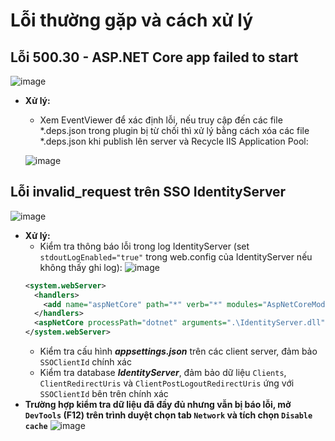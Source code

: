 # Lỗi thường gặp và cách xử lý
## Lỗi 500.30 - ASP.NET Core app failed to start
  ![image](https://github.com/tungvp29/Document/assets/37463451/4af848f7-b1b0-4dcf-9a91-c89eb00ab3ce)
- **Xử lý:**
  - Xem EventViewer để xác định lỗi, nếu truy cập đến các file *.deps.json trong plugin bị từ chối thì xử lý bằng cách xóa các file *.deps.json khi publish lên server và Recycle IIS Application Pool:
  
  ![image](https://github.com/tungvp29/Document/assets/37463451/15d4526d-8f0a-4f13-af8a-2704d1acb9e7)

## Lỗi invalid_request trên SSO IdentityServer 
  ![image](https://github.com/tungvp29/Document/assets/37463451/695d8efe-3756-4c46-8233-1b5c6be5e192)
- **Xử lý:**
  - Kiểm tra thông báo lỗi trong log IdentityServer (set `stdoutLogEnabled="true"` trong web.config của IdentityServer nếu không thấy ghi log):
  ![image](https://github.com/tungvp29/Document/assets/37463451/992dcadd-7ac0-4fa7-b673-13a9cdbbe77e)
  ```xml
  <system.webServer>
    <handlers>
      <add name="aspNetCore" path="*" verb="*" modules="AspNetCoreModuleV2" resourceType="Unspecified" />
    </handlers>
    <aspNetCore processPath="dotnet" arguments=".\IdentityServer.dll" stdoutLogEnabled="true" stdoutLogFile=".\logs\stdout" hostingModel="inprocess" />
  </system.webServer>
  ```
  - Kiểm tra cấu hình _**appsettings.json**_ trên các client server, đảm bảo `SSOClientId` chính xác
  - Kiểm tra database _**IdentityServer**_, đảm bảo dữ liệu `Clients`, `ClientRedirectUris` và `ClientPostLogoutRedirectUris` ứng với `SSOClientId` bên trên chính xác
- **Trường hợp kiểm tra dữ liệu đã đầy đủ nhưng vẫn bị báo lỗi, mở `DevTools` (F12) trên trình duyệt chọn tab `Network` và tích chọn `Disable cache`**
  ![image](https://github.com/tungvp29/Document/assets/37463451/a8cf0b52-cb88-4636-a204-34750715a71f)
